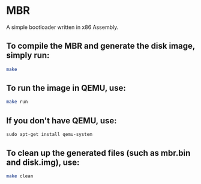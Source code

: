 # MBR
A simple bootloader written in x86 Assembly.

## To compile the MBR and generate the disk image, simply run:
```bash
make
```

## To run the image in QEMU, use:
```bash
make run
```

## If you don't have QEMU, use:
```
sudo apt-get install qemu-system
```

## To clean up the generated files (such as mbr.bin and disk.img), use:
```bash
make clean
```
